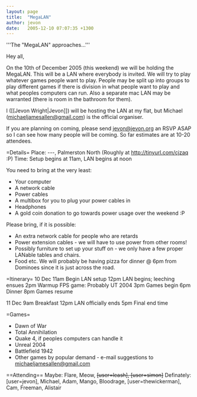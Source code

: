 ```yaml
---
layout: page
title:  "MegaLAN"
author: jevon
date:   2005-12-10 07:07:35 +1300
---
```


'''The "MegaLAN" approaches...'''

Hey all, 

On the 10th of December 2005 (this weekend) we will be holding the MegaLAN. This will be a LAN where everybody is invited. We will try to play whatever games people want to play. People may be split up into groups to play different games if there is division in what people want to play and what peoples computers can run. Also a separate mac LAN may be warranted (there is room in the bathroom for them).

I ([[Jevon Wright|Jevon]]) will be hosting the LAN at my flat, but Michael (michaeljamesallen@gmail.com) is the official organiser.

If you are planning on coming, please send jevon@jevon.org an RSVP ASAP so I can see how many people will be coming. So far estimates are at 10-20 attendees. 

=Details=
Place: ---, Palmerston North (Roughly at http://tinyurl.com/cjzaq :P)
Time: Setup begins at 11am, LAN begins at noon

You need to bring at the very least:
* Your computer
* A network cable
* Power cables
* A multibox for you to plug your power cables in
* Headphones
* A gold coin donation to go towards power usage over the weekend :P

Please bring, if it is possible:
* An extra network cable for people who are retards
* Power extension cables - we will have to use power from other rooms!
* Possibly furniture to set up your stuff on - we only have a few proper LANable tables and chairs.
* Food etc. We will probably be having pizza for dinner @ 6pm from Dominoes since it is just across the road.

=Itinerary=
10 Dec
11am Begin LAN setup
12pm LAN begins; leeching ensues
2pm Warmup FPS game: Probably UT 2004
3pm Games begin
6pm Dinner
8pm Games resume

11 Dec
9am Breakfast
12pm LAN officially ends
5pm Final end time

=Games=
* Dawn of War
* Total Annihilation
* Quake 4, if peoples computers can handle it
* Unreal 2004
* Battlefield 1942
* Other games by popular demand - e-mail suggestions to michaeljamesallen@gmail.com 

==Attending==
Maybe: Flare, Meow, <strike>[user=leash], [user=simon]</strike>
Definately: [user=jevon], Michael, Adam, Mango, Bloodrage, [user=thewickerman], Cam, Freeman, Alistair